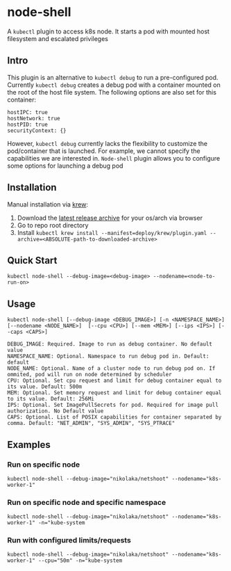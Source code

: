 # node-shell

A `kubectl` plugin to access k8s node. It starts a pod with mounted host filesystem and escalated privileges

## Intro

This plugin is an alternative to ```kubectl debug``` to run a pre-configured pod. Currently ```kubectl debug``` creates a debug pod with a container mounted on the root of the host file system. The following options are also set for this container:

```
hostIPC: true
hostNetwork: true
hostPID: true
securityContext: {}
```

However, ```kubectl debug``` currently lacks the flexibility to customize the pod/container that is launched. For example, we cannot specify the capabilities we are interested in. ```Node-shell``` plugin allows you to configure some options for launching a debug pod

## Installation

Manual installation via [krew](https://github.com/kubernetes-sigs/krew):

1) Download the [latest release archive](https://github.com/Tinkoff/node-shell/releases) for your os/arch via browser
2) Go to repo root directory
3) Install ```kubectl krew install --manifest=deploy/krew/plugin.yaml --archive=<ABSOLUTE-path-to-downloaded-archive>```


## Quick Start

```
kubectl node-shell --debug-image=<debug-image> --nodename=<node-to-run-on>
```

## Usage

```
kubectl node-shell [--debug-image <DEBUG_IMAGE>] [-n <NAMESPACE_NAME>] [--nodename <NODE_NAME>]  [--cpu <CPU>] [--mem <MEM>] [--ips <IPS>] [--caps <CAPS>]

DEBUG_IMAGE: Required. Image to run as debug container. No default value
NAMESPACE_NAME: Optional. Namespace to run debug pod in. Default: default
NODE_NAME: Optional. Name of a cluster node to run debug pod on. If ommited, pod will run on node determined by scheduler
CPU: Optional. Set cpu request and limit for debug container equal to its value. Default: 500m
MEM: Optional. Set memory request and limit for debug container equal to its value. Default: 256Mi
IPS: Optional. Set ImagePullSecrets for pod. Required for image pull authorization. No Default value
CAPS: Optional. List of POSIX capabilities for container separated by comma. Default: "NET_ADMIN", "SYS_ADMIN", "SYS_PTRACE"
```

## Examples

### Run on specific node 

```kubectl node-shell --debug-image="nikolaka/netshoot" --nodename="k8s-worker-1"```

### Run on specific node and specific namespace

```kubectl node-shell --debug-image="nikolaka/netshoot" --nodename="k8s-worker-1" -n="kube-system```

### Run with configured limits/requests

```kubectl node-shell --debug-image="nikolaka/netshoot" --nodename="k8s-worker-1" --cpu="50m" -n="kube-system ``` 

